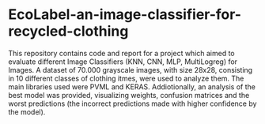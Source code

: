 # EcoLabel-an-image-classifier-for-recycled-clothing

This repository contains code and report for a project which aimed to evaluate different Image Classifiers (KNN, CNN, MLP, MultiLogreg) for Images. A dataset of 70.000 grayscale images, with size 28x28, consisting in 10 different classes of clothing itmes, were used to analyze them. The main libraries used were PVML and KERAS. Addiotionally, an analysis of the best model was provided, visualizing weights, confusion matrices and the worst predictions (the incorrect predictions made with higher confidence by the model).

